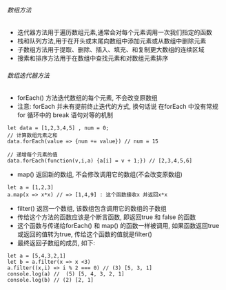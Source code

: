 ######  数组方法
- 迭代器方法用于遍历数组元素,通常会对每个元素调用一次我们指定的函数
- 栈和队列方法,用于在开头或末尾向数组中添加元素或从数组中删除元素
- 子数组方法用于提取、删除、插入、填充、和复制更大数组的连续区域
- 搜素和排序方法用于在数组中查找元素和对数组元素排序

######  数组迭代器方法

- forEach() 方法迭代数组的每个元素, 不会改变原数组
- 注意: forEach 并未有提前终止迭代的方式, 换句话说 在forEach 中没有常规 for 循环中的 break 语句对等的机制
```
let data = [1,2,3,4,5] , num = 0;
// 计算数组元素之和
data.forEach(value => {num += value}) // num = 15

// 递增每个元素的值
data.forEach(function(v,i,a) {a[i] = v + 1;}) // [2,3,4,5,6]
```

- map() 返回新的数组, 不会修改调用它的数组(不会改变原数组)
```
let a = [1,2,3]
a.map(x => x*x) // => [1,4,9] : 这个函数接收x 并返回x*x
```

- filter() 返回一个数组, 该数组包含调用它的数组的子数组
- 传给这个方法的函数应该是个断言函数, 即返回true 和 false 的函数
- 这个函数与传递给forEach() 和 map() 的函数一样被调用, 如果函数返回true或返回的值转为true, 传给这个函数的值就是filter()
- 最终返回子数组的成员, 如下: 
```
let a = [5,4,3,2,1]
let b = a.filter(x => x <3)
a.filter((x,i) => i % 2 === 0) // (3) [5, 3, 1]
console.log(a) //  (5) [5, 4, 3, 2, 1]
console.log(b) // (2) [2, 1]


```
